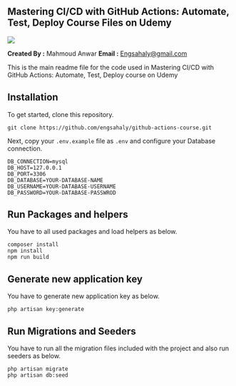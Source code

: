 ## Mastering CI/CD with GitHub Actions: Automate, Test, Deploy Course Files on Udemy

<img src="https://img-c.udemycdn.com/course/750x422/6546331_0e2b_2.jpg"> 

**Created By :** Mahmoud Anwar
**Email :** Engsahaly@gmail.com

This is the main readme file for the code used in Mastering CI/CD with GitHub Actions: Automate, Test, Deploy course on Udemy

## Installation

To get started, clone this repository.

```
git clone https://github.com/engsahaly/github-actions-course.git
```

Next, copy your `.env.example` file as `.env` and configure your Database connection.

```
DB_CONNECTION=mysql
DB_HOST=127.0.0.1
DB_PORT=3306
DB_DATABASE=YOUR-DATABASE-NAME
DB_USERNAME=YOUR-DATABASE-USERNAME
DB_PASSWORD=YOUR-DATABASE-PASSWROD
```

## Run Packages and helpers

You have to all used packages and load helpers as below.

```
composer install
npm install
npm run build
```

## Generate new application key

You have to generate new application key as below.

```
php artisan key:generate
```

## Run Migrations and Seeders

You have to run all the migration files included with the project and also run seeders as below.

```
php artisan migrate
php artisan db:seed
```
